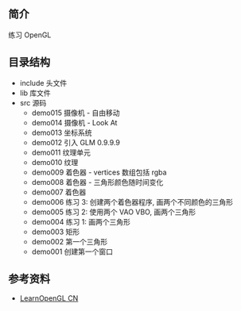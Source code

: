 ## 简介

练习 OpenGL

## 目录结构

- include 头文件
- lib 库文件
- src 源码
  - demo015 摄像机 - 自由移动
  - demo014 摄像机 - Look At
  - demo013 坐标系统
  - demo012 引入 GLM 0.9.9.9
  - demo011 纹理单元
  - demo010 纹理
  - demo009 着色器 - vertices 数组包括 rgba
  - demo008 着色器 - 三角形颜色随时间变化
  - demo007 着色器
  - demo006 练习 3: 创建两个着色器程序, 画两个不同颜色的三角形
  - demo005 练习 2: 使用两个 VAO VBO, 画两个三角形
  - demo004 练习 1: 画两个三角形
  - demo003 矩形
  - demo002 第一个三角形
  - demo001 创建第一个窗口

## 参考资料

- [LearnOpenGL CN](https://learnopengl-cn.github.io)
